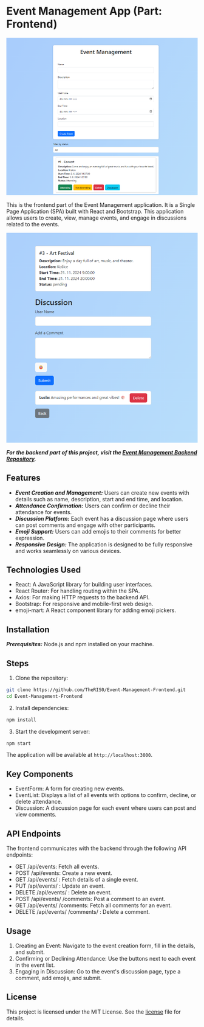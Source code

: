 # Event Management App (Part: Frontend)
![Webpage Screenshot](webpage.png)

This is the frontend part of the Event Management application. It is a Single Page Application (SPA) built with React and Bootstrap. This application allows users to create, view, manage events, and engage in discussions related to the events.

![Discussion Screenshot](discussion.png)


***For the backend part of this project, visit the [Event Management Backend Repository](https://github.com/TheRIS0/Event-Management-Backend).***

## Features
* ***Event Creation and Management:*** Users can create new events with details such as name, description, start and end time, and location.
* ***Attendance Confirmation:*** Users can confirm or decline their attendance for events.
* ***Discussion Platform:*** Each event has a discussion page where users can post comments and engage with other participants.
* ***Emoji Support:*** Users can add emojis to their comments for better expression.
* ***Responsive Design:*** The application is designed to be fully responsive and works seamlessly on various devices.

## Technologies Used
* React: A JavaScript library for building user interfaces.
* React Router: For handling routing within the SPA.
* Axios: For making HTTP requests to the backend API.
* Bootstrap: For responsive and mobile-first web design.
* emoji-mart: A React component library for adding emoji pickers.

## Installation
***Prerequisites:***  Node.js and npm installed on your machine.

## Steps
1. Clone the repository:

```bash
git clone https://github.com/TheRIS0/Event-Management-Frontend.git
cd Event-Management-Frontend
```

2. Install dependencies:

```bash
npm install
```

3. Start the development server:

```bash
npm start
```
The application will be available at `http://localhost:3000`.

## Key Components

* EventForm: A form for creating new events.
* EventList: Displays a list of all events with options to confirm, decline, or delete attendance.
* Discussion: A discussion page for each event where users can post and view comments.

## API Endpoints

The frontend communicates with the backend through the following API endpoints:
- GET /api/events: Fetch all events.
- POST /api/events: Create a new event.
- GET /api/events/
: Fetch details of a single event.
- PUT /api/events/
: Update an event.
- DELETE /api/events/
: Delete an event.
- POST /api/events/
/comments: Post a comment to an event.
- GET /api/events/
/comments: Fetch all comments for an event.
- DELETE /api/events/
/comments/
: Delete a comment.

## Usage 

1. Creating an Event: Navigate to the event creation form, fill in the details, and submit.
2. Confirming or Declining Attendance: Use the buttons next to each event in the event list.
3. Engaging in Discussion: Go to the event's discussion page, type a comment, add emojis, and submit.

## License

This project is licensed under the MIT License. See the [license](license) file for details.
